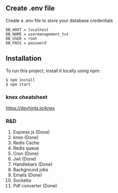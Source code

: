 ## Create .env file
Create a .env file to store your database credentials

```
DB_HOST = localhost
DB_NAME = usermanagement_tut
DB_USER = root
DB_PASS = password
```

## Installation
To run this project, install it locally using npm:

```
$ npm install
$ npm start
```


### knex cheatsheet
https://devhints.io/knex

### R&D
1. Express js (Done)
2. knex (Done)
3. Redis Cache
4. Redis queue
5. Cron (Done)
6. Jwt (Done)
7. Handlebars (Done)
8. Background jobs
9. Emails (Done)
10. Socketio
11. Pdf converter (Done)

